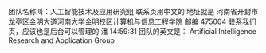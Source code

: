团队名称叫：人工智能技术及应用研究组
联系页用中文的
地址就是 河南省开封市龙亭区金明大道河南大学金明校区计算机与信息工程学院
邮编 475004
联系我们页，应该也是后台可以管理的
潘 14:59:31
团队的英文是： Artificial Intelligence Research and Application Group
